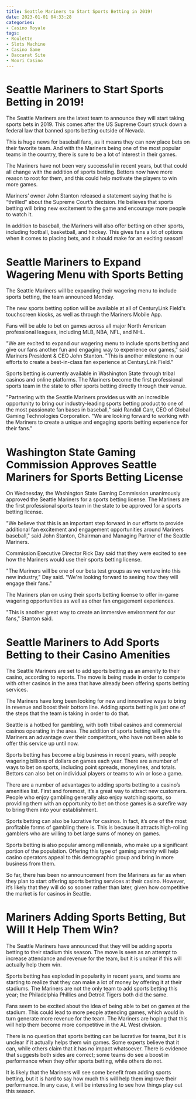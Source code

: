```yaml
---
title: Seattle Mariners to Start Sports Betting in 2019!
date: 2023-01-01 04:33:28
categories:
- Casino Royale
tags:
- Roulette
- Slots Machine
- Casino Game
- Baccarat Site
- Woori Casino
---
```



#  Seattle Mariners to Start Sports Betting in 2019!

The Seattle Mariners are the latest team to announce they will start taking sports bets in 2019. This comes after the US Supreme Court struck down a federal law that banned sports betting outside of Nevada.

This is huge news for baseball fans, as it means they can now place bets on their favorite team. And with the Mariners being one of the most popular teams in the country, there is sure to be a lot of interest in their games.

The Mariners have not been very successful in recent years, but that could all change with the addition of sports betting. Bettors now have more reason to root for them, and this could help motivate the players to win more games.

Mariners’ owner John Stanton released a statement saying that he is “thrilled” about the Supreme Court’s decision. He believes that sports betting will bring new excitement to the game and encourage more people to watch it.

In addition to baseball, the Mariners will also offer betting on other sports, including football, basketball, and hockey. This gives fans a lot of options when it comes to placing bets, and it should make for an exciting season!

#  Seattle Mariners to Expand Wagering Menu with Sports Betting

The Seattle Mariners will be expanding their wagering menu to include sports betting, the team announced Monday.

The new sports betting option will be available at all of CenturyLink Field's touchscreen kiosks, as well as through the Mariners Mobile App.

Fans will be able to bet on games across all major North American professional leagues, including MLB, NBA, NFL, and NHL.

"We are excited to expand our wagering menu to include sports betting and give our fans another fun and engaging way to experience our games," said Mariners President & CEO John Stanton. "This is another milestone in our efforts to create a best-in-class fan experience at CenturyLink Field."

Sports betting is currently available in Washington State through tribal casinos and online platforms. The Mariners become the first professional sports team in the state to offer sports betting directly through their venue.

"Partnering with the Seattle Mariners provides us with an incredible opportunity to bring our industry-leading sports betting product to one of the most passionate fan bases in baseball," said Randall Carr, CEO of Global Gaming Technologies Corporation. "We are looking forward to working with the Mariners to create a unique and engaging sports betting experience for their fans."

#  Washington State Gaming Commission Approves Seattle Mariners for Sports Betting License

On Wednesday, the Washington State Gaming Commission unanimously approved the Seattle Mariners for a sports betting license. The Mariners are the first professional sports team in the state to be approved for a sports betting license.

"We believe that this is an important step forward in our efforts to provide additional fan excitement and engagement opportunities around Mariners baseball," said John Stanton, Chairman and Managing Partner of the Seattle Mariners.

Commission Executive Director Rick Day said that they were excited to see how the Mariners would use their sports betting license.

"The Mariners will be one of our beta test groups as we venture into this new industry," Day said. "We're looking forward to seeing how they will engage their fans."

The Mariners plan on using their sports betting license to offer in-game wagering opportunities as well as other fan engagement experiences.

"This is another great way to create an immersive environment for our fans," Stanton said.

#  Seattle Mariners to Add Sports Betting to their Casino Amenities

The Seattle Mariners are set to add sports betting as an amenity to their casino, according to reports. The move is being made in order to compete with other casinos in the area that have already been offering sports betting services.

The Mariners have long been looking for new and innovative ways to bring in revenue and boost their bottom line. Adding sports betting is just one of the steps that the team is taking in order to do that.

Seattle is a hotbed for gambling, with both tribal casinos and commercial casinos operating in the area. The addition of sports betting will give the Mariners an advantage over their competitors, who have not been able to offer this service up until now.

Sports betting has become a big business in recent years, with people wagering billions of dollars on games each year. There are a number of ways to bet on sports, including point spreads, moneylines, and totals. Bettors can also bet on individual players or teams to win or lose a game.

There are a number of advantages to adding sports betting to a casino’s amenities list. First and foremost, it’s a great way to attract new customers. People who enjoy gambling generally also enjoy watching sports, so providing them with an opportunity to bet on those games is a surefire way to bring them into your establishment.

Sports betting can also be lucrative for casinos. In fact, it’s one of the most profitable forms of gambling there is. This is because it attracts high-rolling gamblers who are willing to bet large sums of money on games.

Sports betting is also popular among millennials, who make up a significant portion of the population. Offering this type of gaming amenity will help casino operators appeal to this demographic group and bring in more business from them.

So far, there has been no announcement from the Mariners as far as when they plan to start offering sports betting services at their casino. However, it’s likely that they will do so sooner rather than later, given how competitive the market is for casinos in Seattle.

#  Mariners Adding Sports Betting, But Will It Help Them Win?

The Seattle Mariners have announced that they will be adding sports betting to their stadium this season. The move is seen as an attempt to increase attendance and revenue for the team, but it is unclear if this will actually help them win.

Sports betting has exploded in popularity in recent years, and teams are starting to realize that they can make a lot of money by offering it at their stadiums. The Mariners are not the only team to add sports betting this year; the Philadelphia Phillies and Detroit Tigers both did the same.

Fans seem to be excited about the idea of being able to bet on games at the stadium. This could lead to more people attending games, which would in turn generate more revenue for the team. The Mariners are hoping that this will help them become more competitive in the AL West division.

There is no question that sports betting can be lucrative for teams, but it is unclear if it actually helps them win games. Some experts believe that it can, while others claim that it has no impact whatsoever. There is evidence that suggests both sides are correct; some teams do see a boost in performance when they offer sports betting, while others do not.

It is likely that the Mariners will see some benefit from adding sports betting, but it is hard to say how much this will help them improve their performance. In any case, it will be interesting to see how things play out this season.